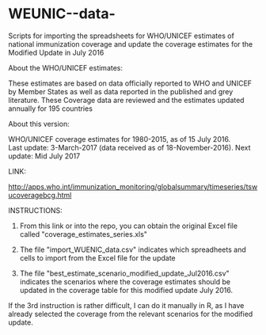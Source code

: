# WEUNIC--data-
 
Scripts for importing the spreadsheets for WHO/UNICEF estimates of national immunization coverage and update the coverage estimates for the Modified Update in July 2016


About the WHO/UNICEF estimates:

These estimates are based on data officially reported to WHO and UNICEF by Member States as well as data reported in the published and grey literature. 
These Coverage data are reviewed and the estimates updated annually for 195 countries

About this version:

WHO/UNICEF coverage estimates for 1980-2015, as of 15 July 2016.							
Last update: 3-March-2017 (data received as of 18-November-2016).
Next update: Mid July 2017

LINK:

http://apps.who.int/immunization_monitoring/globalsummary/timeseries/tswucoveragebcg.html

INSTRUCTIONS:

1. From this link or into the repo, you can obtain the original Excel file called "coverage_estimates_series.xls"

2. The file "import_WUENIC_data.csv"  indicates which spreadheets and cells to import from the Excel file for the update

3. The file "best_estimate_scenario_modified_update_Jul2016.csv" indicates the scenarios where the coverage estimates should be updated in the coverage table for this modified update July 2016.


If the 3rd instruction is rather difficult, I can do it manually in R, as I have already selected the coverage from the relevant scenarios for the modified update. 





